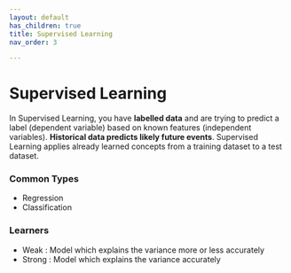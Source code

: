 ```yaml
---
layout: default
has_children: true
title: Supervised Learning
nav_order: 3

---
```

# Supervised Learning

In Supervised Learning, you have **labelled data** and are trying to predict a label (dependent variable) based on known features (independent variables). **Historical data predicts likely future events**. 
Supervised Learning applies already learned concepts from a training dataset to a test dataset.

### Common Types

* Regression
* Classification

### Learners

* Weak : Model which explains the variance more or less accurately
* Strong : Model which explains the variance accurately